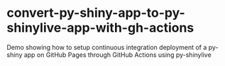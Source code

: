 # convert-py-shiny-app-to-py-shinylive-app-with-gh-actions
Demo showing how to setup continuous integration deployment of a py-shiny app on GitHub Pages through GitHub Actions using py-shinylive
